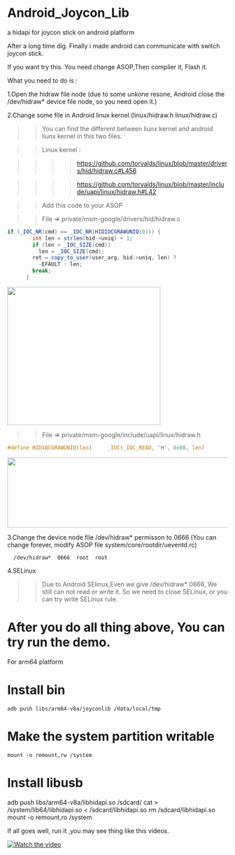 # Android_Joycon_Lib
a hidapi for joycon stick on android platform


After a long time dig. Finally i made android can communicate with switch joycon stick.


If you want try this. You need change ASOP,Then complier it, Flash it.



What you need to do is :

1.Open the hidraw file node (due to some unkone resone, Android close the /dev/hidraw* device file node, so you need open it.)

2.Change some file in Android linux kernel.(linux/hidraw.h   linux/hidraw.c)

>>You can find the different between liunx kernel and android liunx kernel in this two files.
  
>>Linux kernel :
  
>>>>https://github.com/torvalds/linux/blob/master/drivers/hid/hidraw.c#L456
  
>>>>https://github.com/torvalds/linux/blob/master/include/uapi/linux/hidraw.h#L42
  
>>Add this code to your ASOP 
  
>>File => private/msm-google/drivers/hid/hidraw.c
  ```java
  if (_IOC_NR(cmd) == _IOC_NR(HIDIOCGRAWUNIQ(0))) {
          int len = strlen(hid->uniq) + 1;
          if (len > _IOC_SIZE(cmd))
            len = _IOC_SIZE(cmd);
          ret = copy_to_user(user_arg, hid->uniq, len) ?
            -EFAULT : len;
          break;
        }
 ```  
 <img src="https://raw.githubusercontent.com/lyonlui/Android_Joycon_Lib/master/img/hidraw_c.jpg" width="350" height="315">

 >>File => private/msm-google/include/uapi/linux/hidraw.h
 ```c
 #define HIDIOCGRAWUNIQ(len)     _IOC(_IOC_READ, 'H', 0x08, len)
 ```
  <img src="https://raw.githubusercontent.com/lyonlui/Android_Joycon_Lib/master/img/hidraw_h.jpg" width="600" height="160">
  
 3.Change the device node file /dev/hidraw* permisson to 0666 (You can change forever, modify ASOP file system/core/rootdir/ueventd.rc)
      
      /dev/hidraw*  0666  root  root
 
 4.SELinux
 >> Due to Android SElinux,Even we give /dev/hidraw* 0666, We still can not read or write it. So we need to close SELinux, or you can try write SELinux rule.
 
 # After you do all thing above, You can try run the demo.
 
 For arm64 platform
 
 # Install bin
    adb push libs/arm64-v8a/joyconlib /data/local/tmp
 # Make the system partition writable
    mount -o remount,rw /system
 # Install libusb
   adb push libs/arm64-v8a/libhidapi.so /sdcard/
   cat > /system/lib64/libhidapi.so < /sdcard/libhidapi.so
   rm /sdcard/libhidapi.so
   mount -o remount,ro /system
   
 If all goes well, run it ,you may see thing like this videos.
 
 [![Watch the video](https://img.youtube.com/vi/vFQA2OvD5sI/hqdefault.jpg)](https://youtu.be/vFQA2OvD5sI)
 
